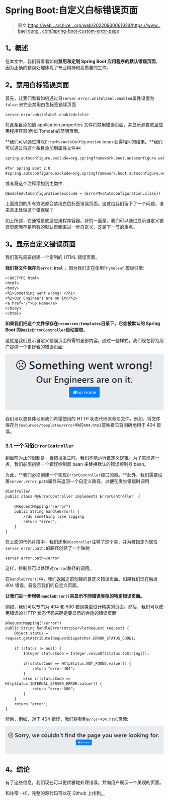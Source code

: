 # Spring Boot:自定义白标错误页面

> 原文:[https://web . archive . org/web/20220930061024/https://www . bael dung . com/spring-boot-custom-error-page](https://web.archive.org/web/20220930061024/https://www.baeldung.com/spring-boot-custom-error-page)

## **1。概述**

在本文中，我们将看看如何**禁用和定制 Spring Boot 应用程序的默认错误页面**，因为正确的错误处理体现了专业精神和高质量的工作。

## **2。禁用白标错误页面**

首先，让我们看看如何通过将`server.error.whitelabel.enabled`属性设置为`false:`来完全禁用白色标签错误页面

```
server.error.whitelabel.enabled=false
```

将此条目添加到 application.properties 文件将禁用错误页面，并显示源自底层应用程序容器(例如 Tomcat)的简明页面。

**我们可以通过排除`ErrorMvcAutoConfiguration` bean 获得相同的结果。**我们可以通过将这个条目添加到属性文件中:

```
spring.autoconfigure.exclude=org.springframework.boot.autoconfigure.web.ErrorMvcAutoConfiguration

#for Spring Boot 2.0
#spring.autoconfigure.exclude=org.springframework.boot.autoconfigure.web.servlet.error.ErrorMvcAutoConfiguration
```

或者将这个注释添加到主类中:

```
@EnableAutoConfiguration(exclude = {ErrorMvcAutoConfiguration.class})
```

上面提到的所有方法都会禁用白色标签错误页面。这就给我们留下了一个问题，谁来真正处理这个错误呢？

如上所述，它通常是底层应用程序容器。好的一面是，我们可以通过显示自定义错误页面而不是所有的默认页面来进一步自定义，这是下一节的重点。

## **3。显示自定义错误页面**

我们首先需要创建一个定制的 HTML 错误页面。

**我们将文件保存为`error.html`** ，因为我们正在使用`Thymeleaf` 模板引擎:

```
<!DOCTYPE html>
<html>
<body>
<h1>Something went wrong! </h1>
<h2>Our Engineers are on it</h2>
<a href="/">Go Home</a>
</body>
</html>
```

**如果我们把这个文件保存在`resources/templates`目录下，它会被默认的 Spring Boot 的`BasicErrorController`自动提取**。

这就是我们显示自定义错误页面所需的全部内容。通过一些样式，我们现在将为用户提供一个更好看的错误页面:

[![Spring Boot Custom Error Page](img/a2654c55a79da3c96d271d82a73a1e50.png)](/web/20221218220601/https://www.baeldung.com/wp-content/uploads/2018/04/error1.png)

我们可以更具体地用我们希望使用的 HTTP 状态代码来命名文件，例如，将文件保存为`resources/templates/error`中的`404.html`意味着它将明确地用于 404 错误。

### 3.1.一个习俗`ErrorController`

到目前为止的限制是，当错误发生时，我们不能运行自定义逻辑。为了实现这一点，我们必须创建一个错误控制器 bean 来替换默认的错误控制器 bean。

为此，**我们必须创建一个实现`ErrorController`接口的类。**此外，我们需要设置`server.error.path`属性来返回一个自定义路径，以便在发生错误时调用

```
@Controller
public class MyErrorController implements ErrorController  {

    @RequestMapping("/error")
    public String handleError() {
        //do something like logging
        return "error";
    }
}
```

在上面的代码片段中，我们还用`@Controller`注释了这个类，并为被指定为属性`server.error.path:`的路径创建了一个映射

```
server.error.path=/error
```

这样，控制器可以处理对`/error`路径的调用。

在`handleError()`中，我们返回之前创建的自定义错误页面。如果我们现在触发 404 错误，将显示我们的自定义页面。

**让我们进一步增强`handleError()`来显示不同错误类型的特定错误页面。**

例如，我们可以专门为 404 和 500 错误类型设计精美的页面。然后，我们可以使用错误的 HTTP 状态代码来确定要显示的合适的错误页面:

```
@RequestMapping("/error")
public String handleError(HttpServletRequest request) {
    Object status = request.getAttribute(RequestDispatcher.ERROR_STATUS_CODE);

    if (status != null) {
        Integer statusCode = Integer.valueOf(status.toString());

        if(statusCode == HttpStatus.NOT_FOUND.value()) {
            return "error-404";
        }
        else if(statusCode == HttpStatus.INTERNAL_SERVER_ERROR.value()) {
            return "error-500";
        }
    }
    return "error";
}
```

然后，例如，对于 404 错误，我们将看到`error-404.html`页面:

[![error404](img/2bac17664f228c6e30a828e5090329fd.png)](/web/20221218220601/https://www.baeldung.com/wp-content/uploads/2018/04/error404.png)

## **4。结论**

有了这些信息，我们现在可以更优雅地处理错误，并向用户展示一个美观的页面。

和往常一样，完整的源代码可以在 Github 上找到[。](https://web.archive.org/web/20221218220601/https://github.com/eugenp/tutorials/tree/master/spring-boot-modules/spring-boot-basic-customization)